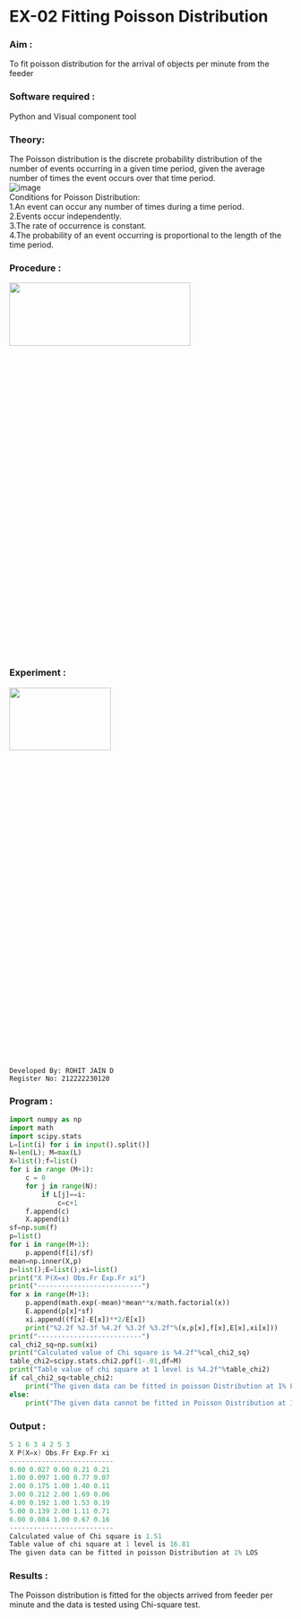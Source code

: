 # EX-02 Fitting Poisson Distribution
### Aim : 
To fit poisson distribution for the arrival of objects per minute from the feeder
### Software required :  
Python and Visual component tool
### Theory:
The Poisson distribution is the discrete probability distribution of the number of events occurring in a given time period, given the average number of times the event occurs over that time period.<br>
![image](https://user-images.githubusercontent.com/104613195/166248326-fd042076-8b0b-40c4-8b11-1d8e8fcb74db.png)<br>
Conditions for Poisson Distribution:<br>
1.An event can occur any number of times during a time period.<br>
2.Events occur independently.<br>
3.The rate of occurrence is constant.<br>
4.The probability of an event occurring is proportional to the length of the time period.<br> 
### Procedure :
<img height=17% width=80% src="https://user-images.githubusercontent.com/104613195/166251988-d0c53205-6080-4f7b-ae4c-398178586637.png">

### Experiment :
<img height=17% width=60% src="https://user-images.githubusercontent.com/103921593/230282876-f4a5afbf-cac1-4648-a1b0-c78840638a8e.png">

```
Developed By: ROHIT JAIN D
Register No: 212222230120
```

### Program :
```Python
import numpy as np
import math
import scipy.stats
L=[int(i) for i in input().split()]
N=len(L); M=max(L) 
X=list();f=list()
for i in range (M+1):
    c = 0
    for j in range(N):
        if L[j]==i:
            c=c+1
    f.append(c)
    X.append(i)
sf=np.sum(f)
p=list()
for i in range(M+1):
    p.append(f[i]/sf) 
mean=np.inner(X,p)
p=list();E=list();xi=list()
print("X P(X=x) Obs.Fr Exp.Fr xi")
print("--------------------------")
for x in range(M+1):
    p.append(math.exp(-mean)*mean**x/math.factorial(x))
    E.append(p[x]*sf)
    xi.append((f[x]-E[x])**2/E[x])
    print("%2.2f %2.3f %4.2f %3.2f %3.2f"%(x,p[x],f[x],E[x],xi[x]))
print("--------------------------")
cal_chi2_sq=np.sum(xi)
print("Calculated value of Chi square is %4.2f"%cal_chi2_sq)
table_chi2=scipy.stats.chi2.ppf(1-.01,df=M)
print("Table value of chi square at 1 level is %4.2f"%table_chi2)
if cal_chi2_sq<table_chi2:
    print("The given data can be fitted in poisson Distribution at 1% LOS")
else:
    print("The given data cannot be fitted in Poisson Distribution at 1% LOS") 
```
 
### Output : 
```C
5 1 6 3 4 2 5 3
X P(X=x) Obs.Fr Exp.Fr xi
--------------------------
0.00 0.027 0.00 0.21 0.21
1.00 0.097 1.00 0.77 0.07
2.00 0.175 1.00 1.40 0.11
3.00 0.212 2.00 1.69 0.06
4.00 0.192 1.00 1.53 0.19
5.00 0.139 2.00 1.11 0.71
6.00 0.084 1.00 0.67 0.16
--------------------------
Calculated value of Chi square is 1.51
Table value of chi square at 1 level is 16.81
The given data can be fitted in poisson Distribution at 1% LOS
```
 
### Results :
The Poisson distribution is fitted for the objects arrived from feeder per minute and the data is tested using Chi-square test. 
 
